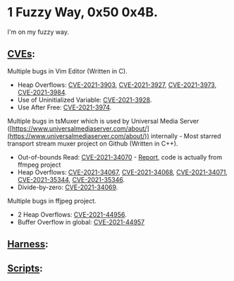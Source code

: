 # 1 Fuzzy Way, 0x50 0x4B.
I'm on my fuzzy way.

## [CVEs](CVEs):

Multiple bugs in Vim Editor (Written in C).

- Heap Overflows: [CVE-2021-3903](CVEs/vim/CVE-2021-3903.md), [CVE-2021-3927](CVEs/vim/CVE-2021-3927.md), [CVE-2021-3973](CVEs/vim/CVE-2021-3973.md), [CVE-2021-3984](CVEs/vim/CVE-2021-3984.md).
- Use of Uninitialized Variable: [CVE-2021-3928](CVEs/vim/CVE-2021-3928.md).
- Use After Free: [CVE-2021-3974](CVEs/vim/CVE-2021-3974.md).

Multiple bugs in tsMuxer which is used by Universal Media Server ([https://www.universalmediaserver.com/about/](https://www.universalmediaserver.com/about/)) internally - Most starred transport stream muxer project on Github (Written in C++).

- Out-of-bounds Read: [CVE-2021-34070](CVEs/tsMuxer/CVE-2021-34070.md) - [Report](https://github.com/justdan96/tsMuxer/issues/426), code is actually from ffmpeg project
- Heap Overflows: [CVE-2021-34067](CVEs/tsMuxer/CVE-2021-34067.md), [CVE-2021-34068](CVEs/tsMuxer/), [CVE-2021-34071](CVEs/tsMuxer/CVE-2021-34071.md), [CVE-2021-35344](CVEs/tsMuxer/CVE-2021-35344.md), [CVE-2021-35346](CVEs/tsMuxer/CVE-2021-35346.md).
- Divide-by-zero: [CVE-2021-34069](CVEs/tsMuxer/CVE-2021-34069.md).

Multiple bugs in ffjpeg project.
- 2 Heap Overflows: [CVE-2021-44956](CVEs/ffjpeg/CVE-2021-44956.md).
- Buffer Overflow in global: [CVE-2021-44957](CVEs/ffjpeg/CVE-2021-44957.md)

## [Harness](Harness):

## [Scripts](Scripts):


